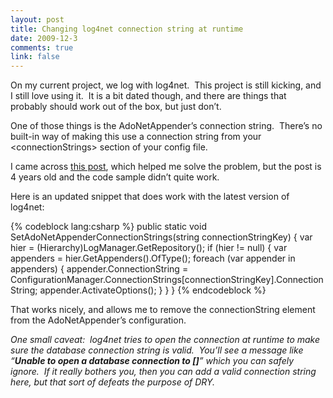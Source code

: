 ```yaml
--- 
layout: post
title: Changing log4net connection string at runtime
date: 2009-12-3
comments: true
link: false
---
```

<p>On my current project, we log with log4net.&#160; This project is still kicking, and I still love using it.&#160; It is a bit dated though, and there are things that probably should work out of the box, but just don’t.</p>  <p>One of those things is the AdoNetAppender’s connection string.&#160; There’s no built-in way of making this use a connection string from your &lt;connectionStrings&gt; section of your config file.</p>  <p>I came across <a href="http://weblogs.asp.net/drnetjes/archive/2005/02/16/374780.aspx" target="_blank">this post</a>, which helped me solve the problem, but the post is 4 years old and the code sample didn’t quite work.&#160; </p>  <p>Here is an updated snippet that does work with the latest version of log4net:</p>  

{% codeblock lang:csharp %}
public static void SetAdoNetAppenderConnectionStrings(string connectionStringKey)
{
  var hier = (Hierarchy)LogManager.GetRepository();
  if (hier != null)
  {
    var appenders = hier.GetAppenders().OfType<adonetappender>();
    foreach (var appender in appenders)
    {
      appender.ConnectionString = ConfigurationManager.ConnectionStrings[connectionStringKey].ConnectionString;
      appender.ActivateOptions();
    }
  }
}
{% endcodeblock %}

<p>That works nicely, and allows me to remove the connectionString element from the AdoNetAppender’s configuration.</p>
<p><em>One small caveat:&#160; log4net tries to open the connection at runtime to make sure the database connection string is valid.&#160; You’ll see a message like “<strong>Unable to open a database connection to []</strong>” which you can safely ignore.&#160; If it really bothers you, then you can add a valid connection string here, but that sort of defeats the purpose of DRY.</em></p>
